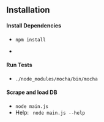 ## Installation
#### Install Dependencies
- ```npm install```
- ```Rename and configure mysql_config.example.js to mysql_config.js
#### Run Tests
- ```./node_modules/mocha/bin/mocha```
#### Scrape and load DB
- ```node main.js```
- Help: ``` node main.js --help```